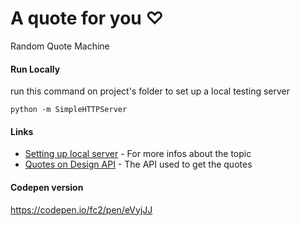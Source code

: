 
# A quote for you ♡
Random Quote Machine

#### Run Locally
run this command on project's folder to set up a local testing server

```
python -m SimpleHTTPServer
```

#### Links
* [Setting up local server](https://developer.mozilla.org/en-US/docs/Learn/Common_questions/set_up_a_local_testing_server#Running_a_simple_local_HTTP_server) - For more infos about the topic
* [Quotes on Design API](http://quotesondesign.com/api-v4-0/) - The API used to get the quotes

#### Codepen version
https://codepen.io/fc2/pen/eVyjJJ


